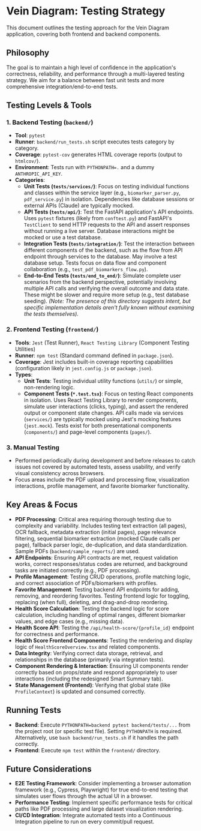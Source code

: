 # Vein Diagram: Testing Strategy

This document outlines the testing approach for the Vein Diagram application, covering both frontend and backend components.

## Philosophy

The goal is to maintain a high level of confidence in the application's correctness, reliability, and performance through a multi-layered testing strategy. We aim for a balance between fast unit tests and more comprehensive integration/end-to-end tests.

## Testing Levels & Tools

### 1. Backend Testing (`backend/`)

-   **Tool**: `pytest`
-   **Runner**: `backend/run_tests.sh` script executes tests category by category.
-   **Coverage**: `pytest-cov` generates HTML coverage reports (output to `htmlcov/`).
-   **Environment**: Tests run with `PYTHONPATH=.` and a dummy `ANTHROPIC_API_KEY`.
-   **Categories**:
    -   **Unit Tests (`tests/services/`)**: Focus on testing individual functions and classes within the service layer (e.g., `biomarker_parser.py`, `pdf_service.py`) in isolation. Dependencies like database sessions or external APIs (Claude) are typically mocked.
    -   **API Tests (`tests/api/`)**: Test the FastAPI application's API endpoints. Uses `pytest` fixtures (likely from `conftest.py`) and FastAPI's `TestClient` to send HTTP requests to the API and assert responses without running a live server. Database interactions might be mocked or use a test database.
    -   **Integration Tests (`tests/integration/`)**: Test the interaction between different components of the backend, such as the flow from API endpoint through services to the database. May involve a test database setup. Tests focus on data flow and component collaboration (e.g., `test_pdf_biomarkers_flow.py`).
    -   **End-to-End Tests (`tests/end_to_end/`)**: Simulate complete user scenarios from the backend perspective, potentially involving multiple API calls and verifying the overall outcome and data state. These might be slower and require more setup (e.g., test database seeding). *(Note: The presence of this directory suggests intent, but specific implementation details aren't fully known without examining the tests themselves).*

### 2. Frontend Testing (`frontend/`)

-   **Tools**: `Jest` (Test Runner), `React Testing Library` (Component Testing Utilities)
-   **Runner**: `npm test` (Standard command defined in `package.json`).
-   **Coverage**: Jest includes built-in coverage reporting capabilities (configuration likely in `jest.config.js` or `package.json`).
-   **Types**:
    -   **Unit Tests**: Testing individual utility functions (`utils/`) or simple, non-rendering logic.
    -   **Component Tests (`*.test.tsx`)**: Focus on testing React components in isolation. Uses React Testing Library to render components, simulate user interactions (clicks, typing), and assert the rendered output or component state changes. API calls made via services (`services/`) are typically mocked using Jest's mocking features (`jest.mock`). Tests exist for both presentational components (`components/`) and page-level components (`pages/`).

### 3. Manual Testing

-   Performed periodically during development and before releases to catch issues not covered by automated tests, assess usability, and verify visual consistency across browsers.
-   Focus areas include the PDF upload and processing flow, visualization interactions, profile management, and favorite biomarker functionality.

## Key Areas & Focus

-   **PDF Processing**: Critical area requiring thorough testing due to complexity and variability. Includes testing text extraction (all pages), OCR fallback, metadata extraction (initial pages), page relevance filtering, sequential biomarker extraction (mocked Claude calls per page), fallback parser logic, de-duplication, and data standardization. Sample PDFs (`backend/sample_reports/`) are used.
-   **API Endpoints**: Ensuring API contracts are met, request validation works, correct responses/status codes are returned, and background tasks are initiated correctly (e.g., PDF processing).
-   **Profile Management**: Testing CRUD operations, profile matching logic, and correct association of PDFs/biomarkers with profiles.
-   **Favorite Management**: Testing backend API endpoints for adding, removing, and reordering favorites. Testing frontend logic for toggling, replacing (when full), deleting, and drag-and-drop reordering.
-   **Health Score Calculation**: Testing the backend logic for score calculation, including handling of optimal ranges, different biomarker values, and edge cases (e.g., missing data).
-   **Health Score API**: Testing the `/api/health-score/{profile_id}` endpoint for correctness and performance.
-   **Health Score Frontend Components**: Testing the rendering and display logic of `HealthScoreOverview.tsx` and related components.
-   **Data Integrity**: Verifying correct data storage, retrieval, and relationships in the database (primarily via integration tests).
-   **Component Rendering & Interaction**: Ensuring UI components render correctly based on props/state and respond appropriately to user interactions (including the redesigned Smart Summary tab).
-   **State Management (Frontend)**: Verifying that global state (like `ProfileContext`) is updated and consumed correctly.

## Running Tests

-   **Backend**: Execute `PYTHONPATH=backend pytest backend/tests/...` from the project root (or specific test file). Setting `PYTHONPATH` is required. Alternatively, use `bash backend/run_tests.sh` if it handles the path correctly.
-   **Frontend**: Execute `npm test` within the `frontend/` directory.

## Future Considerations

-   **E2E Testing Framework**: Consider implementing a browser automation framework (e.g., Cypress, Playwright) for true end-to-end testing that simulates user flows through the actual UI in a browser.
-   **Performance Testing**: Implement specific performance tests for critical paths like PDF processing and large dataset visualization rendering.
-   **CI/CD Integration**: Integrate automated tests into a Continuous Integration pipeline to run on every commit/pull request.
